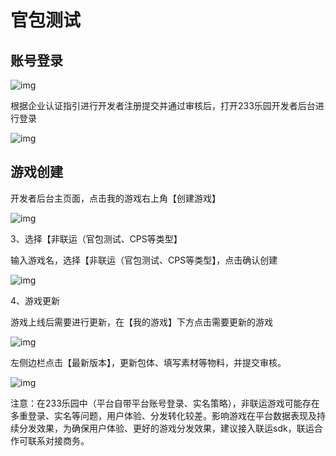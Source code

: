 # 官包测试

## 账号登录

![img](https://arkimg.ark.online/(null)-20240520170443369.png)

根据企业认证指引进行开发者注册提交并通过审核后，打开233乐园开发者后台进行登录

![img](https://arkimg.ark.online/(null)-20240520170443569.png)

## 游戏创建

开发者后台主页面，点击我的游戏右上角【创建游戏】

![img](https://arkimg.ark.online/(null)-20240520170443012.png)

3、选择【非联运（官包测试、CPS等类型】

输入游戏名，选择【非联运（官包测试、CPS等类型】，点击确认创建

![img](https://arkimg.ark.online/(null)-20240520170443032.png)

4、游戏更新

游戏上线后需要进行更新，在【我的游戏】下方点击需要更新的游戏

![img](https://arkimg.ark.online/(null)-20240520170443166.png)

左侧边栏点击【最新版本】，更新包体、填写素材等物料，并提交审核。

![img](https://arkimg.ark.online/(null)-20240520170443218.png)

注意：在233乐园中（平台自带平台账号登录、实名策略），非联运游戏可能存在多重登录、实名等问题，用户体验、分发转化较差。影响游戏在平台数据表现及持续分发效果，为确保用户体验、更好的游戏分发效果，建议接入联运sdk，联运合作可联系对接商务。